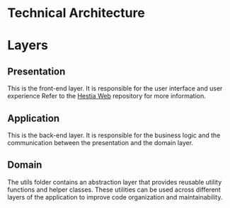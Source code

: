 # Technical Architecture

# Layers
## Presentation
This is the front-end layer. It is responsible for the user interface and user experience
Refer to the [Hestia Web](https://github.com/HestiaTechnology/hestia-web) repository for more information.
## Application
This is the back-end layer. It is responsible for the business logic and the communication between the presentation and the domain layer.
## Domain
The utils folder contains an abstraction layer that provides reusable utility functions and helper classes. These utilities can be used across different layers of the application to improve code organization and maintainability.
